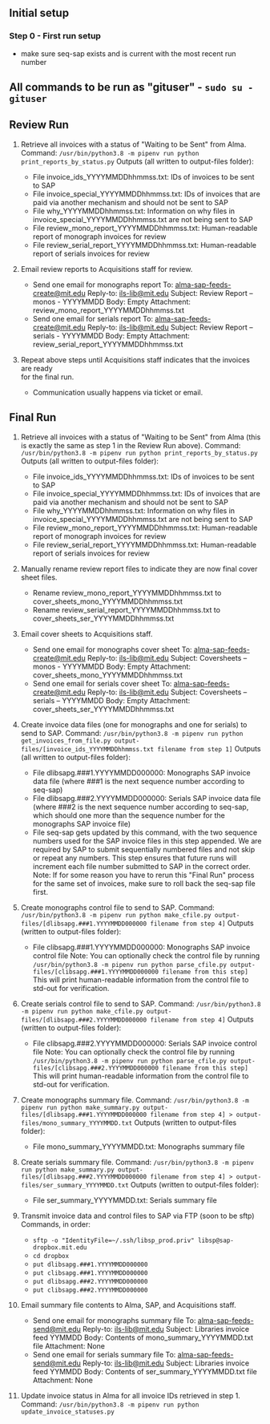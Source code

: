 ## Initial setup
### Step 0 - First run setup
* make sure seq-sap exists and is current with the most recent run number

## All commands to be run as "gituser" - `sudo su - gituser`

## Review Run

1.  Retrieve all invoices with a status of "Waiting to be Sent" from Alma.
    Command:
      `/usr/bin/python3.8 -m pipenv run python print_reports_by_status.py`
    Outputs (all written to output-files folder):
      - File invoice_ids_YYYYMMDDhhmmss.txt: IDs of invoices to be sent to SAP
      - File invoice_special_YYYYMMDDhhmmss.txt: IDs of invoices that are paid via
        another mechanism and should not be sent to SAP
      - File why_YYYYMMDDhhmmss.txt: Information on why files in
        invoice_special_YYYYMMDDhhmmss.txt are not being sent to SAP
      - File review_mono_report_YYYYMMDDhhmmss.txt: Human-readable report of monograph
        invoices for review
      - File review_serial_report_YYYYMMDDhhmmss.txt: Human-readable report of serials
        invoices for review

2.  Email review reports to Acquisitions staff for review.
    - Send one email for monographs report
        To: alma-sap-feeds-create@mit.edu
        Reply-to: ils-lib@mit.edu
        Subject: Review Report – monos - YYYYMMDD
        Body: Empty
        Attachment: review_mono_report_YYYYMMDDhhmmss.txt
    - Send one email for serials report
        To: alma-sap-feeds-create@mit.edu
        Reply-to: ils-lib@mit.edu
        Subject: Review Report – serials - YYYYMMDD
        Body: Empty
        Attachment: review_serial_report_YYYYMMDDhhmmss.txt

3.  Repeat above steps until Acquisitions staff indicates that the invoices are ready   
    for the final run.
    - Communication usually happens via ticket or email.


## Final Run

1.  Retrieve all invoices with a status of "Waiting to be Sent" from Alma (this is
    exactly the same as step 1 in the Review Run above).
    Command:
      `/usr/bin/python3.8 -m pipenv run python print_reports_by_status.py`
    Outputs (all written to output-files folder):
      - File invoice_ids_YYYYMMDDhhmmss.txt: IDs of invoices to be sent to SAP
      - File invoice_special_YYYYMMDDhhmmss.txt: IDs of invoices that are paid via
        another mechanism and should not be sent to SAP
      - File why_YYYYMMDDhhmmss.txt: Information on why files in
        invoice_special_YYYYMMDDhhmmss.txt are not being sent to SAP
      - File review_mono_report_YYYYMMDDhhmmss.txt: Human-readable report of monograph
        invoices for review
      - File review_serial_report_YYYYMMDDhhmmss.txt: Human-readable report of serials
        invoices for review

2.  Manually rename review report files to indicate they are now final cover sheet
    files.
    - Rename review_mono_report_YYYYMMDDhhmmss.txt to
      cover_sheets_mono_YYYYMMDDhhmmss.txt
    - Rename review_serial_report_YYYYMMDDhhmmss.txt to
      cover_sheets_ser_YYYYMMDDhhmmss.txt

3.  Email cover sheets to Acquisitions staff.
    - Send one email for monographs cover sheet
        To: alma-sap-feeds-create@mit.edu
        Reply-to: ils-lib@mit.edu
        Subject: Coversheets – monos - YYYYMMDD
        Body: Empty
        Attachment: cover_sheets_mono_YYYYMMDDhhmmss.txt
    - Send one email for serials cover sheet
        To: alma-sap-feeds-create@mit.edu
        Reply-to: ils-lib@mit.edu
        Subject: Coversheets – serials – YYYYMMDD
        Body: Empty
        Attachment: cover_sheets_ser_YYYYMMDDhhmmss.txt

4.  Create invoice data files (one for monographs and one for serials) to send to SAP.
    Command:
      `/usr/bin/python3.8 -m pipenv run python get_invoices_from_file.py output-files/[invoice_ids_YYYYMMDDhhmmss.txt filename from step 1]`
    Outputs (all written to output-files folder):
      - File dlibsapg.###1.YYYYMMDD000000: Monographs SAP invoice data file (where ###1
        is the next sequence number according to seq-sap)
      - File dlibsapg.###2.YYYYMMDD000000: Serials SAP invoice data file (where ###2 is
        the next sequence number according to seq-sap, which should one more than the
        sequence number for the monographs SAP invoice file)
      - File seq-sap gets updated by this command,  with the two sequence numbers used
        for the SAP invoice files in this step appended. We are required by SAP to
        submit sequentially numbered files and not skip or repeat any numbers. This
        step ensures that future runs will increment each file number submitted to SAP
        in the correct order.
    Note:
      If for some reason you have to rerun this "Final Run" process for the same set
      of invoices, make sure to roll back the seq-sap file first.

5.  Create monographs control file to send to SAP.
    Command:
      `/usr/bin/python3.8 -m pipenv run python make_cfile.py output-files/[dlibsapg.###1.YYYYMMDD000000 filename from step 4]`
    Outputs (written to output-files folder):
      - File clibsapg.###1.YYYYMMDD000000: Monographs SAP invoice control file
    Note:
      You can optionally check the control file by running
        `/usr/bin/python3.8 -m pipenv run python parse_cfile.py output-files/[clibsapg.###1.YYYYMMDD000000 filename from this step]`
      This will print human-readable information from the control file to std-out for verification.

6.  Create serials control file to send to SAP.
    Command:
      `/usr/bin/python3.8 -m pipenv run python make_cfile.py output-files/[dlibsapg.###2.YYYYMMDD000000 filename from step 4]`
    Outputs (written to output-files folder):
      - File clibsapg.###2.YYYYMMDD000000: Serials SAP invoice control file
    Note:
      You can optionally check the control file by running
        `/usr/bin/python3.8 -m pipenv run python parse_cfile.py output-files/[clibsapg.###2.YYYYMMDD000000 filename from this step]`
      This will print human-readable information from the control file to std-out for
      verification.

7.  Create monographs summary file.
    Command:
      `/usr/bin/python3.8 -m pipenv run python make_summary.py output-files/[dlibsapg.###1.YYYYMMDD000000 filename from step 4] > output-files/mono_summary_YYYYMMDD.txt`
    Outputs (written to output-files folder):
      - File mono_summary_YYYYMMDD.txt: Monographs summary file

8.  Create serials summary file.
    Command:
      `/usr/bin/python3.8 -m pipenv run python make_summary.py output-files/[dlibsapg.###2.YYYYMMDD000000 filename from step 4] > output-files/ser_summary_YYYYMMDD.txt`
    Outputs (written to output-files folder):
      - File ser_summary_YYYYMMDD.txt: Serials summary file

9.  Transmit invoice data and control files to SAP via FTP (soon to be sftp)
    Commands, in order:
      - `sftp -o "IdentityFile=~/.ssh/libsp_prod.priv" libsp@sap-dropbox.mit.edu`
      - `cd dropbox`
      - `put dlibsapg.###1.YYYYMMDD000000`
      - `put clibsapg.###1.YYYYMMDD000000`
      - `put dlibsapg.###2.YYYYMMDD000000`
      - `put clibsapg.###2.YYYYMMDD000000`

10. Email summary file contents to Alma, SAP, and Acquisitions staff.
    - Send one email for monographs summary file
        To: alma-sap-feeds-send@mit.edu
        Reply-to: ils-lib@mit.edu
        Subject: Libraries invoice feed YYMMDD
        Body: Contents of mono_summary_YYYYMMDD.txt file
        Attachment: None
    - Send one email for serials summary file
        To: alma-sap-feeds-send@mit.edu
        Reply-to: ils-lib@mit.edu
        Subject: Libraries invoice feed YYMMDD
        Body: Contents of ser_summary_YYYYMMDD.txt file
        Attachment: None

11. Update invoice status in Alma for all invoice IDs retrieved in step 1.
    Command:
      `/usr/bin/python3.8 -m pipenv run python update_invoice_statuses.py`
